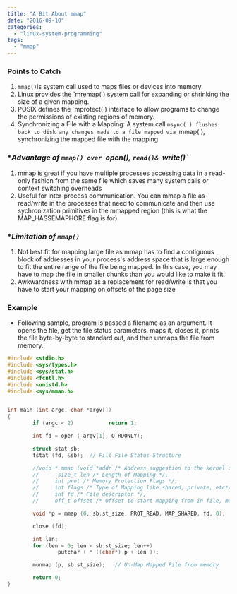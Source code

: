 ```yaml
---
title: "A Bit About mmap"
date: "2016-09-10"
categories: 
  - "linux-system-programming"
tags: 
  - "mmap"
---
```


### **Points to Catch**

1. `mmap()`is system call used to maps files or devices into memory
2. Linux provides the `mremap( ) system call for expanding or shrinking the size of a given mapping.
3. POSIX defines the `mprotect( ) interface to allow programs to change the permissions of existing regions of memory.
4. Synchronizing a File with a Mapping: A system call `msync( ) flushes back to disk any changes made to a file mapped via `mmap( ), synchronizing the mapped file with the mapping

### **Advantage of `mmap() over `open(), `read()& `write()`*

1. mmap is great if you have multiple processes accessing data in a read-only fashion from the same file which saves many system calls or context switching overheads
2. Useful for inter-process communication. You can mmap a file as read/write in the processes that need to communicate and then use sychronization primitives in the mmapped region (this is what the MAP\_HASSEMAPHORE flag is for).

### **Limitation of `mmap()`*

1. Not best fit for mapping large file as mmap has to find a contiguous block of addresses in your process's address space that is large enough to fit the entire range of the file being mapped. In this case, you may have to map the file in smaller chunks than you would like to make it fit.
2. Awkwardness with mmap as a replacement for read/write is that you have to start your mapping on offsets of the page size

### **Example**

- Following sample, program is passed a filename as an argument. It opens the file, get the file status parameters, maps it, closes it, prints the file byte-by-byte to standard out, and then unmaps the file from memory.

```c
#include <stdio.h>
#include <sys/types.h>
#include <sys/stat.h>
#include <fcntl.h>
#include <unistd.h>
#include <sys/mman.h>


int main (int argc, char *argv[])
{
        if (argc < 2)           return 1;

        int fd = open ( argv[1], O_RDONLY);

        struct stat sb;
        fstat (fd, &sb);  // Fill File Status Structure

        //void * mmap (void *addr /* Address suggestion to the kernel of where best to map the file*/,
        //      size_t len /* Length of Mapping */,
        //     int prot /* Memory Protection Flags */,
        //     int flags /* Type of Mapping like shared, private, etc*/,
        //     int fd /* File descriptor */,
        //     off_t offset /* Offset to start mapping from in file, must be multiple of page size*/);

        void *p = mmap (0, sb.st_size, PROT_READ, MAP_SHARED, fd, 0);   // Map File in Memory

        close (fd);

        int len;
        for (len = 0; len < sb.st_size; len++)
                putchar ( * ((char*) p + len ));

        munmap (p, sb.st_size);   // Un-Map Mapped File from memory

        return 0;
}
```
